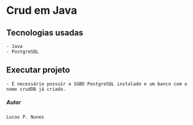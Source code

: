 
# Crud em Java


## Tecnologias usadas
    - Java 
    - PostgreSQL 

## Executar projeto 

    - É necessário possuír o SGBD PostgreSQL instalado e um banco com o nome crudDB já criado.

##### Autor
    Lucas P. Nunes
